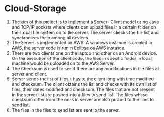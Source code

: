 # Cloud-Storage

1. The aim of this project is to implement a Server- Client model using Java and TCP/IP sockets where clients can upload files in a certain folder on their local file system on to the server. The server checks the file list and synchronizes them among all devices. 
2. The Server is implemented on AWS. A windows instance is created in AWS, the server code is run in Eclipse on AWS instance. 
3. There are two clients one on the laptop and other on an Android device. On the execution of the client code, the files in specific folder in local machine would be uploaded on to the AWS Server.
4. The Checksum is used to see if there are any modifications in the files at server and client.
5. Server sends the list of files it has to the client long with time modified and checksum. The client obtains the list and checks with its own list of files, their dates modified and checksum. The files that are not present in the server list are pushed into a files to send list. The files whose checksum differ from the ones in server are also pushed to the files to send list. 
6. The files in the files to send list are sent to the server.
